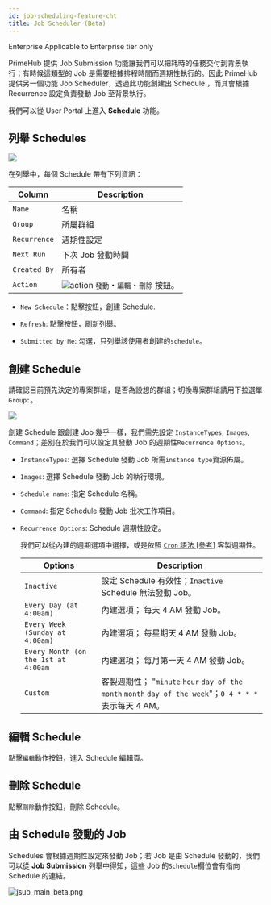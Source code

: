```yaml
---
id: job-scheduling-feature-cht
title: Job Scheduler (Beta)
---
```


<div class="ee-only tooltip">Enterprise
  <span class="tooltiptext">Applicable to Enterprise tier only</span>
</div>

PrimeHub 提供 Job Submission 功能讓我們可以把耗時的任務交付到背景執行；有時候這類型的 Job 是需要根據排程時間而週期性執行的。因此 PrimeHub 提供另一個功能 Job Scheduler，透過此功能創建出 Schedule ，而其會根據 Recurrence 設定負責發動 Job 至背景執行。

我們可以從 User Portal 上進入 **Schedule** 功能。

## 列舉 Schedules

![](assets/jscheduler_main_beta_v31.png)

在列舉中，每個 Schedule 帶有下列資訊：

|Column|Description|
|------|-----------|
|`Name`|名稱|
|`Group`|所屬群組|
|`Recurrence`| 週期性設定|
|`Next Run`| 下次 Job 發動時間|
|`Created By`| 所有者|
|`Action`|![action](assets/jscheduler_action.png) `發動`・`編輯`・`刪除` 按鈕。 |

+ `New Schedule`：點擊按鈕，創建 Schedule.

+ `Refresh`: 點擊按鈕，刷新列舉。

+ `Submitted by Me`: 勾選，只列舉該使用者創建的`schedule`。

## 創建 Schedule

請確認目前預先決定的專案群組，是否為設想的群組；切換專案群組請用下拉選單 `Group:`。

![](assets/jscheduler_create_beta_v3.png)

創建 Schedule 跟創建 Job 幾乎一樣，我們需先設定 `InstanceTypes`, `Images`, `Command`；差別在於我們可以設定其發動 Job 的週期性`Recurrence Options`。

+ `InstanceTypes`: 選擇 Schedule 發動 Job 所需`instance type`資源佈屬。

+ `Images`: 選擇 Schedule 發動 Job 的執行環境。

+ `Schedule name`: 指定 Schedule 名稱。

+ `Command`: 指定 Schedule 發動 Job 批次工作項目。

+ `Recurrence Options`: Schedule 週期性設定。

  我們可以從內建的週期選項中選擇，或是依照 [`Cron` 語法 [參考]](https://en.wikipedia.org/wiki/Cron) 客製週期性。
  
  |Options                            |Description                     |
  |-----------------------------------|--------------------------------|
  |`Inactive`                         | 設定 Schedule 有效性；`Inactive` Schedule 無法發動 Job。|
  |`Every Day (at 4:00am)`            | 內建選項； 每天 4 AM 發動 Job。|
  |`Every Week (Sunday at 4:00am)`    | 內建選項； 每星期天 4 AM 發動 Job。|
  |`Every Month (on the 1st at 4:00am`| 內建選項； 每月第一天 4 AM 發動 Job。|
  |`Custom`                           | 客製週期性； "`minute` `hour` `day of the month` `month` `day of the week`"；`0 4 * * *` 表示每天 4 AM。|

## 編輯 Schedule

點擊`編輯`動作按鈕，進入 Schedule 編輯頁。

## 刪除 Schedule

點擊`刪除`動作按鈕，刪除 Schedule。

## 由 Schedule 發動的 Job

Schedules 會根據週期性設定來發動 Job；若 Job 是由 Schedule 發動的，我們可以從 **Job Submission** 列舉中得知，這些 Job 的`Schedule`欄位會有指向 Schedule 的連結。

![jsub_main_beta.png](assets/jsub_main_beta_v3.png)
